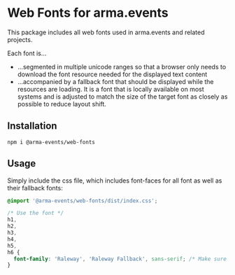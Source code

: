 # Web Fonts for arma.events

This package includes all web fonts used in arma.events and related projects.

Each font is...

- ...segmented in multiple unicode ranges so that a browser only needs to download the font resource needed for the displayed text content
- ...accompanied by a fallback font that should be displayed while the resources are loading. It is a font that is locally available on most systems and is adjusted to match the size of the target font as closely as possible to reduce layout shift.

## Installation

```
npm i @arma-events/web-fonts
```

## Usage

Simply include the css file, which includes font-faces for all font as well as their fallback fonts:

```css
@import '@arma-events/web-fonts/dist/index.css';

/* Use the font */
h1,
h2,
h3,
h4,
h5,
h6 {
  font-family: 'Raleway', 'Raleway Fallback', sans-serif; /* Make sure to include the fallback font to reduce layout shift */
}
```
